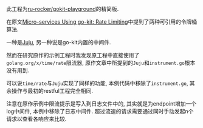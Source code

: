此工程为[ru-rocker/gokit-playground](https://github.com/ru-rocker/gokit-playground/tree/master/lorem-rate-limit)的精简版.

在原文[Micro-services Using go-kit: Rate Limiting](http://www.ru-rocker.com/2017/03/19/micro-services-using-go-kit-rate-limiting/)中提到了两种可引用的令牌桶算法.

一种是[Juju](https://github.com/juju/ratelimit), 另一种说是go-kit内置的中间件.

然而在研究原作的示例工程时我发现原工程中直接使用了`golang.org/x/time/rate`限流器, 原作文章中所提到的`Juju`和`instrument.go`根本没有用到.

可以说`time/rate`与`Juju`实现了同样的功能, 本例代码中移除了`instrument.go`, 其余操作与最初的restful工程完全相同.

注意在原作示例中限流提示是写入到日志文件中的, 其实就是为endpoint增加一个log中间件, 本例中移除了日志中间件. 超过流速的请求需要通过同时手动发起n个请求以查看各响应来比较.
